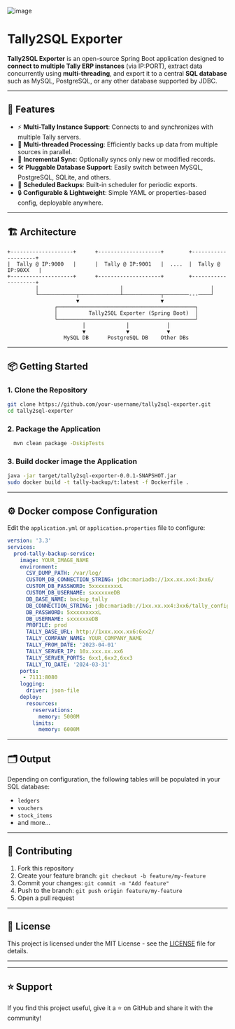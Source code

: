 ![image](https://github.com/user-attachments/assets/809cbf2e-0522-4ff8-8db6-f70df3d46944)


# Tally2SQL Exporter

**Tally2SQL Exporter** is an open-source Spring Boot application designed to **connect to multiple Tally ERP instances** (via IP:PORT), extract data concurrently using **multi-threading**, and export it to a central **SQL database** such as MySQL, PostgreSQL, or any other database supported by JDBC.

---

## 🚀 Features

- ⚡ **Multi-Tally Instance Support**: Connects to and synchronizes with multiple Tally servers.
- 🧵 **Multi-threaded Processing**: Efficiently backs up data from multiple sources in parallel.
- 💾 **Incremental Sync**: Optionally syncs only new or modified records.
- 🛠️ **Pluggable Database Support**: Easily switch between MySQL, PostgreSQL, SQLite, and others.
- 📅 **Scheduled Backups**: Built-in scheduler for periodic exports.
- 🔒 **Configurable & Lightweight**: Simple YAML or properties-based config, deployable anywhere.

---

## 🏗️ Architecture

```
+--------------------+      +--------------------+        +--------------------+
|  Tally @ IP:9000   |      |  Tally @ IP:9001   |  ....  |  Tally @ IP:90XX   |
+--------------------+      +--------------------+        +--------------------+
         │                          │                            │
         └────────────┬─────────────┴────────────┬────────---────┘
                      ▼                          ▼
               ┌────────────────────────────────────────────┐
               │          Tally2SQL Exporter (Spring Boot)  │
               └────────────────────────────────────────────┘
                        │             │            │
                        ▼             ▼            ▼
                  MySQL DB      PostgreSQL DB    Other DBs
```

---

## 📦 Getting Started

### 1. Clone the Repository

```bash
git clone https://github.com/your-username/tally2sql-exporter.git
cd tally2sql-exporter
```

### 2. Package the Application

```bash
  mvn clean package -DskipTests
```

### 3. Build docker image the Application

```bash
java -jar target/tally2sql-exporter-0.0.1-SNAPSHOT.jar
sudo docker build -t tally-backup/t:latest -f Dockerfile .
```

---

## ⚙️ Docker compose Configuration

Edit the `application.yml` or `application.properties` file to configure:

```yaml
version: '3.3'
services:
  prod-tally-backup-service:
    image: YOUR_IMAGE_NAME
    environment:
      CSV_DUMP_PATH: /var/log/
      CUSTOM_DB_CONNECTION_STRING: jdbc:mariadb://1xx.xx.xx4:3xx6/
      CUSTOM_DB_PASSWORD: 5xxxxxxxxxL
      CUSTOM_DB_USERNAME: sxxxxxxeDB
      DB_BASE_NAME: backup_tally
      DB_CONNECTION_STRING: jdbc:mariadb://1xx.xx.xx4:3xx6/tally_config?allowLoadLocalInfile=true
      DB_PASSWORD: 5xxxxxxxxxL
      DB_USERNAME: sxxxxxxeDB
      PROFILE: prod
      TALLY_BASE_URL: http://1xxx.xxx.xx6:6xx2/
      TALLY_COMPANY_NAME: YOUR_COMPANY_NAME
      TALLY_FROM_DATE: '2023-04-01'
      TALLY_SERVER_IP: 10x.xxx.xx.xx6
      TALLY_SERVER_PORTS: 6xx1,6xx2,6xx3
      TALLY_TO_DATE: '2024-03-31'
    ports:
     - 7111:8080
    logging:
      driver: json-file
    deploy:
      resources:
        reservations:
          memory: 5000M
        limits:
          memory: 6000M

```

---

## 🗂 Output

Depending on configuration, the following tables will be populated in your SQL database:

- `ledgers`
- `vouchers`
- `stock_items`
- and more...

---

## 🤝 Contributing

1. Fork this repository
2. Create your feature branch: `git checkout -b feature/my-feature`
3. Commit your changes: `git commit -m "Add feature"`
4. Push to the branch: `git push origin feature/my-feature`
5. Open a pull request

---

## 📄 License

This project is licensed under the MIT License - see the [LICENSE](LICENSE) file for details.

---

---

## ⭐ Support

If you find this project useful, give it a ⭐ on GitHub and share it with the community!
